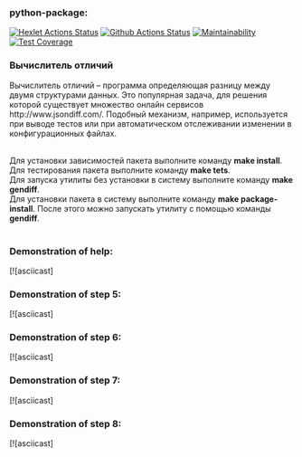 ### python-package:
[![Hexlet Actions Status](https://github.com/pinflama/python-project-50/actions/workflows/hexlet-check.yml/badge.svg)](https://github.com/pinflama/python-project-50/actions)
[![Github Actions Status](https://github.com/pinflama/python-project-50/actions/workflows/pyci.yml/badge.svg)](https://github.com/pinflama/python-project-50/actions)
[![Maintainability](https://api.codeclimate.com/v1/badges/dc6b2ec6114fa27ea61e/maintainability)](https://codeclimate.com/github/pinflama/python-project-50/maintainability)
[![Test Coverage](https://api.codeclimate.com/v1/badges/dc6b2ec6114fa27ea61e/test_coverage)](https://codeclimate.com/github/pinflama/python-project-50/test_coverage)


<h3>Вычислитель отличий</h3>
Вычислитель отличий – программа определяющая разницу между двумя структурами данных. Это популярная задача, для решения которой существует множество онлайн сервисов http://www.jsondiff.com/. Подобный механизм, например, используется при выводе тестов или при автоматическом отслеживании изменении в конфигурационных файлах.<br><br>

Для установки зависимостей пакета выполните команду <b>make install</b>.<br>
Для тестирования пакета выполните команду <b>make tets</b>.<br>
Для запуска утилиты без установки в систему выполните команду <b>make gendiff</b>.<br>
Для установки пакета в систему выполните команду <b>make package-install</b>. После этого можно запускать утилиту с помощью команды <b>gendiff</b>.<br><br>

### Demonstration of help:
[![asciicast]<br>

### Demonstration of step 5:
[![asciicast]<br>

### Demonstration of step 6:
[![asciicast]<br>

### Demonstration of step 7:
[![asciicast]<br>

### Demonstration of step 8:
[![asciicast]